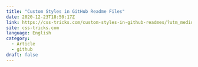 ```yaml
---
title: "Custom Styles in GitHub Readme Files"
date: 2020-12-23T18:50:17Z
link: https://css-tricks.com/custom-styles-in-github-readmes/?utm_medium=RSS&utm_source=news.12bit.vn
site: css-tricks.com
language: English
category:
  - Article
  - github
draft: false
---
```


